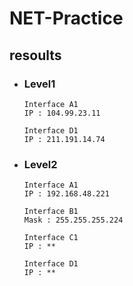 # **NET-Practice**

## **resoults**
* ### Level1
	```
	Interface A1
	IP : 104.99.23.11

	Interface D1
	IP : 211.191.14.74
	```
* ### Level2
	```
	Interface A1
	IP : 192.168.48.221

	Interface B1
	Mask : 255.255.255.224

	Interface C1
	IP : **

	Interface D1
	IP : **
	```
